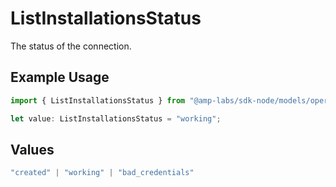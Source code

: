 # ListInstallationsStatus

The status of the connection.

## Example Usage

```typescript
import { ListInstallationsStatus } from "@amp-labs/sdk-node/models/operations";

let value: ListInstallationsStatus = "working";
```

## Values

```typescript
"created" | "working" | "bad_credentials"
```
